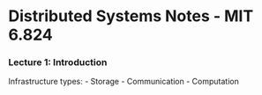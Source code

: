 # Distributed Systems Notes - MIT 6.824


### Lecture 1: Introduction
Infrastructure types:
    - Storage
    - Communication
    - Computation
